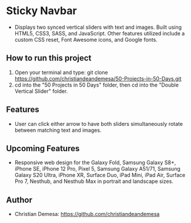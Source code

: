 # Sticky Navbar

-   Displays two synced vertical sliders with text and images. Built using HTML5, CSS3, SASS, and JavaScript. Other features utilized include a custom CSS reset, Font Awesome icons, and Google fonts.

## How to run this project

1. Open your terminal and type: git clone https://github.com/christiandeandemesa/50-Projects-in-50-Days.git
2. cd into the "50 Projects in 50 Days" folder, then cd into the "Double Vertical Slider" folder.

## Features

-   User can click either arrow to have both sliders simultaneously rotate between matching text and images.

## Upcoming Features

-   Responsive web design for the Galaxy Fold, Samsung Galaxy S8+, iPhone SE, iPhone 12 Pro, Pixel 5, Samsung Galaxy A51/71, Samsung Galaxy S20 Ultra, iPhone XR, Surface Duo, iPad Mini, iPad Air, Surface Pro 7, Nesthub, and Nesthub Max in portrait and landscape sizes.

## Author

-   Christian Demesa: https://github.com/christiandeandemesa
